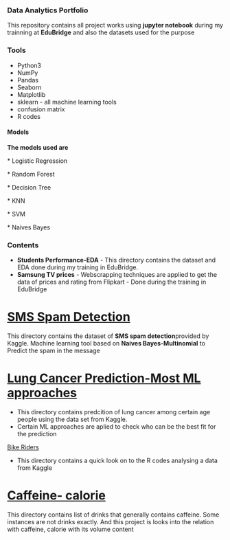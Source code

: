 

### Data Analytics Portfolio
  This repository contains all project works using **jupyter notebook** during my trainning at **EduBridge** and also the datasets used for the purpose 

### Tools
* Python3
* NumPy
* Pandas
* Seaborn
* Matplotlib
* sklearn - all machine learning tools 
* confusion matrix
* R codes

#### Models
**The models used are** 
             <p> * Logistic Regression<p>
              <p>* Random Forest<p>
              <p>* Decision Tree<p>
              <p>* KNN<p>
              <p>* SVM<p>
               <p>* Naives Bayes<p>

### Contents 

* **Students Performance-EDA** - This directory contains the dataset and EDA done during my training in EduBridge.
* **Samsung TV prices** - Webscrapping techniques are applied to get the data of prices and rating from Flipkart 
                        - Done during the training in EduBridge

<!DOCTYPE html>
<html>
 <body>
   <p>
<a href=https://github.com/ayshanaji/Data-Analytics-Portfolio-EduBridge/blob/main/Projects/SMS%20Spam%20Detection/Spam%20Detection%20in%20SMS.ipynb>
  <h1>
    SMS Spam Detection
   </h1>
</a></p>
   This directory contains the dataset of <b>SMS spam detection</b>provided by Kaggle.
   Machine learning tool based on <b>Naives Bayes-Multinomial</b> to Predict the spam in the message
 
   </p>
   <body>
   </body>
 
   <body>
   
     
 <p><a href= https://github.com/ayshanaji/Data-Analytics-Portfolio-EduBridge/blob/main/Projects/Lung%20cancer%20Prediction-ML%20approach/LUNG%20CANCER%20SURVEY-%20MODEL%20CREATION%20(2).ipynb><h1>Lung Cancer Prediction-Most  ML approaches</h1></a></P>
   
 * This directory contains predcition of lung cancer among certain age people using the data set from Kaggle.
 * Certain ML approaches are aplied to check who can be the best fit for the prediction 
     </body>
  <body> 
  <a href ="https://github.com/ayshanaji/Data-Analytics-Portfolio-EduBridge/blob/main/Projects/Bike%20Buyers%20-R%20-EDA/Bike%20Buyers%20-R%20-EDA.ipynb">
    Bike Riders
   </a> 
   
 * This directory contains a quick look on to the R codes analysing a data from Kaggle 
  <body>
   
     
 <p><a href= https://github.com/ayshanaji/Data-Analytics-Portfolio-EduBridge/blob/main/Projects/Caffeine-Calorie%20-%20An%20unsupervised%20ML%20approach/Caffeine-%20Calorie%20Content%20in%20Drinks%20-%20An%20Unsupervised%20Ml%20Approach%20.ipynb>
   <h1>Caffeine- calorie</h1>
   </a>
This directory contains list of drinks that generally contains caffeine. Some instances are not drinks exactly. And this project is looks into the relation with caffeine, calorie with its volume content
  </body>
<html>
         
              
